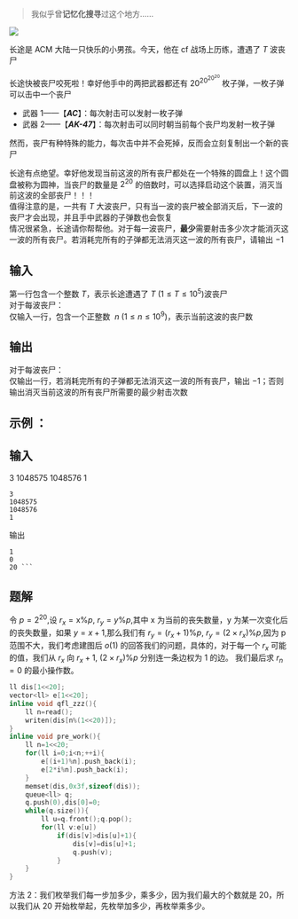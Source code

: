 > 我似乎曾**记忆化搜寻**过这个地方……

![](https://uploadfiles.nowcoder.com/images/20230929/0_1695993740068/5671240B3B1FDC6FBA74837F8BAC26B2)  

长途是 ACM 大陆一只快乐的小男孩。今天，他在 cf 战场上历练，遭遇了 $T$ 波丧尸

长途快被丧尸咬死啦！幸好他手中的两把武器都还有 $20^{20^{20^{20}}}$ 枚子弹，一枚子弹可以击中一个丧尸  

-   武器 1——【**_AC_**】：每次射击可以发射一枚子弹
-   武器 2——【**_AK-47_**】：每次射击可以同时朝当前每个丧尸均发射一枚子弹

然而，丧尸有种特殊的能力，每次击中并不会死掉，反而会立刻复制出一个新的丧尸

  

长途有点绝望。幸好他发现当前这波的所有丧尸都处在一个特殊的圆盘上！这个圆盘被称为圆神，当丧尸的数量是 $2^{20}$ 的倍数时，可以选择启动这个装置，消灭当前这波的全部丧尸！！！  
值得注意的是，一共有 $T$ 大波丧尸，只有当一波的丧尸被全部消灭后，下一波的丧尸才会出现，并且手中武器的子弹数也会恢复  
情况很紧急，长途请你帮帮他。对于每一波丧尸，**最少**需要射击多少次才能消灭这一波的所有丧尸。若消耗完所有的子弹都无法消灭这一波的所有丧尸，请输出 $-1$

## 输入
第一行包含一个整数 $T$，表示长途遭遇了 $T\ (1\le T\le 10^5)$波丧尸  
对于每波丧尸：  
仅输入一行，包含一个正整数 $\ n\ (1\le n\le10^9)$，表示当前这波的丧尸数

## 输出
对于每波丧尸：  
仅输出一行，若消耗完所有的子弹都无法消灭这一波的所有丧尸，输出 $-1$；否则输出消灭当前这波的所有丧尸所需要的最少射击次数

## 示例 ：
输入
--

 3 1048575 1048576 1

```
3
1048575
1048576
1
```

输出

```
1
0
20 ```
```

## 题解
令 $p=2^{20}$,设 $r_{x}=\text{x}\%p$, $r_{y}=y\%p$,其中 x 为当前的丧失数量，y 为某一次变化后的丧失数量，如果 $y=x+1$,那么我们有 $r_{y}=(r_{x}+1)\%p$, $r_{y}=(2\times r_{x})\%p$,因为 p 范围不大，我们考虑建图后 $o(1)$ 的回答我们的问题，具体的，对于每一个 $r_{x}$ 可能的值，我们从 $r_{x}$ 向 $r_{x}+1$, $(2\times r_{x})\%p$ 分别连一条边权为 1 的边。
我们最后求 $r_{n}=0$ 的最小操作数。

```cpp
ll dis[1<<20];
vector<ll> e[1<<20];
inline void qfl_zzz(){
    ll n=read();
    writen(dis[n%(1<<20)]);
}
inline void pre_work(){
    ll n=1<<20;
    for(ll i=0;i<n;++i){
        e[(i+1)%n].push_back(i);
        e[2*i%n].push_back(i);
    }
    memset(dis,0x3f,sizeof(dis));
    queue<ll> q;
    q.push(0),dis[0]=0;
    while(q.size()){
        ll u=q.front();q.pop();
        for(ll v:e[u])
            if(dis[v]>dis[u]+1){
                dis[v]=dis[u]+1;
                q.push(v);
            }
    }
}
```

方法 2：我们枚举我们每一步加多少，乘多少，因为我们最大的个数就是 20，所以我们从 20 开始枚举起，先枚举加多少，再枚举乘多少。